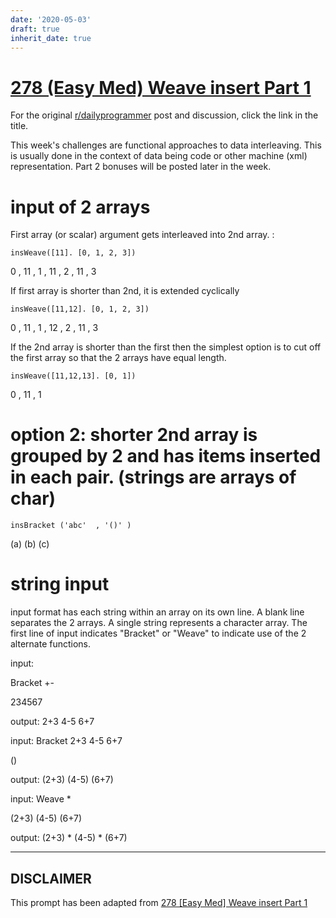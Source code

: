 ```yaml
---
date: '2020-05-03'
draft: true
inherit_date: true
---
```


# [278 (Easy Med) Weave insert Part 1](https://www.reddit.com/r/dailyprogrammer/comments/4wqzph/20160808_challenge_278_easymed_weave_insert_part_1/)

For the original [r/dailyprogrammer](https://www.reddit.com/r/dailyprogrammer/) post and discussion, click the link in the title.

This week's challenges are functional approaches to data interleaving.  This is usually done in the context of data being code or other machine (xml) representation.  Part 2 bonuses will be posted later in the week.

# input of 2 arrays
First array (or scalar) argument gets interleaved into 2nd array.  :


```
insWeave([11]. [0, 1, 2, 3])
```
0 , 11 , 1 , 11 , 2 , 11 , 3

If first array is shorter than 2nd, it is extended cyclically


```
insWeave([11,12]. [0, 1, 2, 3])
```
0 , 11 , 1  , 12 , 2 , 11 , 3

If the 2nd array is shorter than the first then the simplest option is to cut off the first array so that the 2 arrays have equal length.


```
insWeave([11,12,13]. [0, 1])
```
0 , 11 , 1

# option 2:  shorter 2nd array is grouped by 2 and has items inserted in each pair. (strings are arrays of char)

```
insBracket ('abc'  , '()' )
```
(a)
(b)
(c)  

# string input
input format has each string within an array on its own line.  A blank line separates the 2 arrays.  A single string represents a character array.  The first line of input indicates "Bracket" or "Weave" to indicate use of the 2 alternate functions.

input:

Bracket
+-  

234567  

output:
2+3
4-5
6+7  

input:
Bracket
2+3
4-5
6+7  

()

output:
(2+3)
(4-5)
(6+7)  

input:
Weave
*

(2+3)
(4-5)
(6+7)  

output:
(2+3)
*
(4-5)
*
(6+7)  


----
## **DISCLAIMER**
This prompt has been adapted from [278 [Easy Med] Weave insert Part 1](https://www.reddit.com/r/dailyprogrammer/comments/4wqzph/20160808_challenge_278_easymed_weave_insert_part_1/
)
